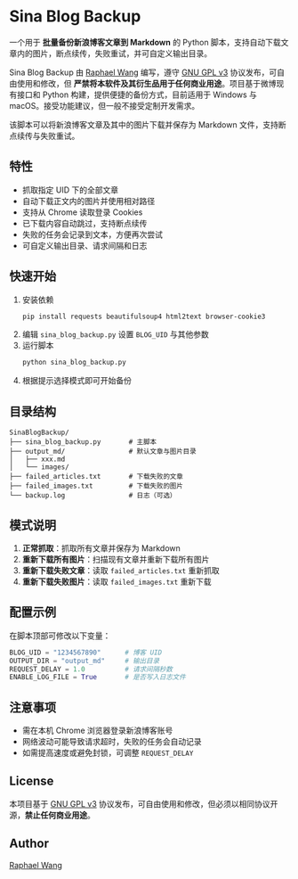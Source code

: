 # Sina Blog Backup

一个用于 **批量备份新浪博客文章到 Markdown** 的 Python 脚本，支持自动下载文章内的图片，断点续传，失败重试，并可自定义输出目录。

Sina Blog Backup 由 [Raphael Wang](https://github.com/laffael) 编写，遵守 [GNU GPL v3](LICENSE) 协议发布，可自由使用和修改，但 **严禁将本软件及其衍生品用于任何商业用途**。项目基于微博现有接口和 Python 构建，提供便捷的备份方式，目前适用于 Windows 与 macOS。接受功能建议，但一般不接受定制开发需求。

该脚本可以将新浪博客文章及其中的图片下载并保存为 Markdown 文件，支持断点续传与失败重试。

## 特性

- 抓取指定 UID 下的全部文章
- 自动下载正文内的图片并使用相对路径
- 支持从 Chrome 读取登录 Cookies
- 已下载内容自动跳过，支持断点续传
- 失败的任务会记录到文本，方便再次尝试
- 可自定义输出目录、请求间隔和日志

## 快速开始

1. 安装依赖
   ```bash
   pip install requests beautifulsoup4 html2text browser-cookie3
   ```
2. 编辑 `sina_blog_backup.py` 设置 `BLOG_UID` 与其他参数
3. 运行脚本
   ```bash
   python sina_blog_backup.py
   ```
4. 根据提示选择模式即可开始备份

## 目录结构

```text
SinaBlogBackup/
├── sina_blog_backup.py       # 主脚本
├── output_md/                # 默认文章与图片目录
│   ├── xxx.md
│   └── images/
├── failed_articles.txt       # 下载失败的文章
├── failed_images.txt         # 下载失败的图片
└── backup.log                # 日志（可选）
```

## 模式说明

1. **正常抓取**：抓取所有文章并保存为 Markdown
2. **重新下载所有图片**：扫描现有文章并重新下载所有图片
3. **重新下载失败文章**：读取 `failed_articles.txt` 重新抓取
4. **重新下载失败图片**：读取 `failed_images.txt` 重新下载

## 配置示例

在脚本顶部可修改以下变量：

```python
BLOG_UID = "1234567890"      # 博客 UID
OUTPUT_DIR = "output_md"     # 输出目录
REQUEST_DELAY = 1.0          # 请求间隔秒数
ENABLE_LOG_FILE = True       # 是否写入日志文件
```

## 注意事项

- 需在本机 Chrome 浏览器登录新浪博客账号
- 网络波动可能导致请求超时，失败的任务会自动记录
- 如需提高速度或避免封锁，可调整 `REQUEST_DELAY`

## License

本项目基于 [GNU GPL v3](LICENSE) 协议发布，可自由使用和修改，但必须以相同协议开源，**禁止任何商业用途**。

## Author

[Raphael Wang](https://github.com/laffael)
